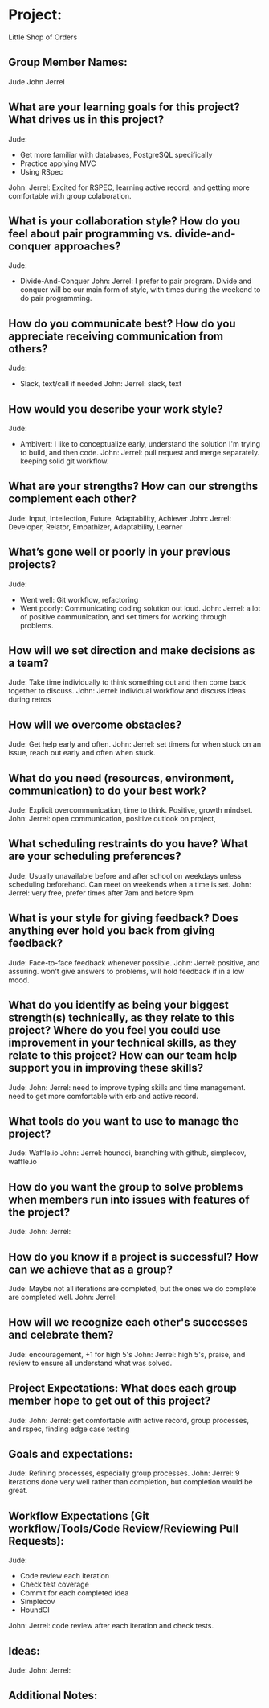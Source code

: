# Project:

Little Shop of Orders

## Group Member Names:

Jude
John
Jerrel

## What are your learning goals for this project? What drives us in this project?

Jude:
* Get more familiar with databases, PostgreSQL specifically
* Practice applying MVC
* Using RSpec

John:
Jerrel: Excited for RSPEC, learning active record, and getting more comfortable with group colaboration.

## What is your collaboration style? How do you feel about pair programming vs. divide-and-conquer approaches?

Jude: 
* Divide-And-Conquer
John:
Jerrel: I prefer to pair program. Divide and conquer will be our main form of style, with times during the weekend to do pair programming.

## How do you communicate best? How do you appreciate receiving communication from others?

Jude:
* Slack, text/call if needed
John:
Jerrel: slack, text

## How would you describe your work style?

Jude:
* Ambivert: I like to conceptualize early, understand the solution I'm trying to build, and then code.
John:
Jerrel: pull request and merge separately. keeping solid git workflow.

## What are your strengths? How can our strengths complement each other?

Jude: Input, Intellection, Future, Adaptability, Achiever
John:
Jerrel: Developer, Relator, Empathizer, Adaptability, Learner

## What’s gone well or poorly in your previous projects?

Jude: 
* Went well: Git workflow, refactoring
* Went poorly: Communicating coding solution out loud.
John:
Jerrel: a lot of positive communication, and set timers for working through problems.

## How will we set direction and make decisions as a team?

Jude: Take time individually to think something out and then come back together to discuss.
John:
Jerrel: individual workflow and discuss ideas during retros

## How will we overcome obstacles?

Jude: Get help early and often.
John:
Jerrel: set timers for when stuck on an issue, reach out early and often when stuck.

## What do you need (resources, environment, communication) to do your best work?

Jude: Explicit overcommunication, time to think. Positive, growth mindset.
John:
Jerrel: open communication, positive outlook on project,

## What scheduling restraints do you have? What are your scheduling preferences?

Jude: Usually unavailable before and after school on weekdays unless scheduling beforehand. Can meet on weekends when a time is set.
John:
Jerrel: very free, prefer times after 7am and before 9pm

## What is your style for giving feedback? Does anything ever hold you back from giving feedback?

Jude: Face-to-face feedback whenever possible.
John:
Jerrel: positive, and assuring. won't give answers to problems, will hold feedback if in a low mood.

## What do you identify as being your biggest strength(s) technically, as they relate to this project? Where do you feel you could use improvement in your technical skills, as they relate to this project? How can our team help support you in improving these skills?

Jude: 
John:
Jerrel: need to improve typing skills and time management. need to get more comfortable with erb and active record.

## What tools do you want to use to manage the project?

Jude: Waffle.io
John:
Jerrel: houndci, branching with github, simplecov, waffle.io

## How do you want the group to solve problems when members run into issues with features of the project?

Jude:
John:
Jerrel:

## How do you know if a project is successful? How can we achieve that as a group?

Jude: Maybe not all iterations are completed, but the ones we do complete are completed well.
John:
Jerrel:

## How will we recognize each other's successes and celebrate them?

Jude: encouragement, +1 for high 5's
John:
Jerrel: high 5's, praise, and review to ensure all understand what was solved.

## Project Expectations: What does each group member hope to get out of this project?

Jude:
John:
Jerrel: get comfortable with active record, group processes, and rspec, finding edge case testing

## Goals and expectations:

Jude: Refining processes, especially group processes.
John:
Jerrel: 9 iterations done very well rather than completion, but completion would be great.

## Workflow Expectations (Git workflow/Tools/Code Review/Reviewing Pull Requests):

Jude:
* Code review each iteration
* Check test coverage
* Commit for each completed idea
* Simplecov
* HoundCI

John:
Jerrel: code review after each iteration and check tests.

## Ideas:

Jude:
John:
Jerrel:

## Additional Notes:
